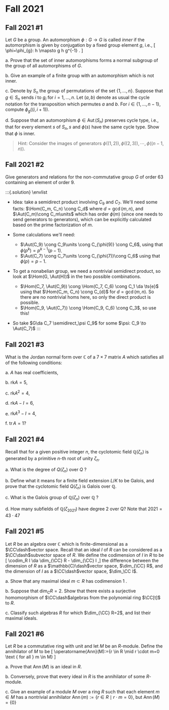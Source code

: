# Fall 2021

## Fall 2021 #1

Let $G$ be a group. An automorphism $\phi: G \rightarrow G$ is called *inner* if the automorphism is given by conjugation by a fixed group element $g$, i.e.,
\[
\phi=\phi_{g}: h \mapsto g h g^{-1} .
\]

a.
Prove that the set of inner automorphisms forms a normal subgroup of the group of all automorphisms of $G$.

b.
Give an example of a finite group with an automorphism which is not inner.

c.
Denote by $S_{n}$ the group of permutations of the set $\{1, \ldots, n\}$. Suppose that $g \in S_{n}$ sends $i$ to $g_{i}$ for $i=1, \ldots, n .$ Let $(a, b)$ denote as usual the cycle notation for the transposition which permutes $a$ and $b$. For $i \in\{1, \ldots, n-1\}$, compute $\phi_{g}((i, i+1))$.

d.
Suppose that an automorphism $\phi \in \operatorname{Aut}\left(S_{n}\right)$ preserves cycle type, i.e., that for every element $s$ of $S_{n}, s$ and $\phi(s)$ have the same cycle type. Show that $\phi$ is inner. 

> Hint: Consider the images of generators $\phi((1,2)), \phi((2,3)), \cdots, \phi((n-1, n))$.

## Fall 2021 #2

Give generators and relations for the non-commutative group $G$ of order 63 containing an element of order $9 .$


:::{.solution}
\envlist

- Idea: take a semidirect product involving $C_9$ and $C_7$.
  We'll need some facts: $\Hom(C_m, C_n) \cong C_d$ where $d = \gcd(m, n)$, and $\Aut(C_m)\cong C_m\units$ which has order $\phi(m)$ (since one needs to send generators to generators), which can be explicitly calculated based on the prime factorization of $m$.
  
- Some calculations we'll need:
  - $\Aut(C_9) \cong C_9\units \cong C_{\phi(9)} \cong C_6$, using that $\phi(p^k) = p^{k-1}(p-1)$.
  - $\Aut(C_7) \cong C_7\units \cong C_{\phi(7)}\cong C_6$ using that $\phi(p) = p-1$.
- To get a nonabelian group, we need a nontrivial semidirect product, so look at $\Hom(G, \Aut(H))$ in the two possible combinations.
  - $\Hom(C_7, \Aut(C_9)) \cong \Hom(C_7, C_6) \cong C_1 \da \ts{e}$ using that $\Hom(C_m, C_n) \cong C_{d}$ for $d = \gcd(m, n)$.
    So there are no nontrivial homs here, so only the direct product is possible.
  - $\Hom(C_9, \Aut(C_7)) \cong \Hom(C_9, C_6) \cong C_3$, so use this!
- So take $G\da C_7 \semidirect_\psi C_9$ for some $\psi: C_9 \to \Aut(C_7)$
:::


## Fall 2021 #3

What is the Jordan normal form over $\mathbb{C}$ of a $7 \times 7$ matrix $A$ which satisfies all of the following conditions:

a.
$A$ has real coefficients,

b.
$\mathrm{rk} A=5$,

c.
$\mathrm{rk} A^{2}=4$,

d.
$\mathrm{rk} A-I=6$,

e.
$\mathrm{rk} A^{3}-I=4$,

f.
$\operatorname{tr} A=1 ?$

## Fall 2021 #4

Recall that for a given positive integer $n$, the cyclotomic field $\mathbb{Q}\left(\zeta_{n}\right)$ is generated by
a primitive $n$-th root of unity $\zeta_{n}$.

a.
What is the degree of $Q\left(\zeta_{n}\right)$ over $Q$ ?

b.
Define what it means for a finite field extension $L / K$ to be Galois, and prove that the cyclotomic field $Q\left(\zeta_{n}\right)$ is Galois over $\mathbb{Q}$.

c.
What is the Galois group of $\mathbb{Q}\left(\zeta_{n}\right)$ over $\mathbb{Q}$ ?

d.
How many subfields of $\mathbb{Q}\left(\zeta_{2021}\right)$ have degree 2 over Q? Note that $2021=43 \cdot 47$


## Fall 2021 #5

Let $R$ be an algebra over $\mathbb{C}$ which is finite-dimensional as a $\CC\dash$vector space. Recall that an ideal $I$ of $R$ can be considered as a $\CC\dash$subvector space of $R$. We define the codimension of $I$ in $R$ to be 
\[
\codim_R I \da 
\dim_{\CC} R - \dim_{\CC} I
,\] 
the difference between the dimension of $R$ as a $\mathbb{C}\dash$vector space, $\dim_{\CC} R$, and the dimension of $I$ as a $\CC\dash$vector space, $\dim_\CC I$.

a.
Show that any maximal ideal $m \subset R$ has codimension 1 .

b.
Suppose that $\operatorname{dim}_{C} R=2$. Show that there exists a surjective homomorphism of $\CC\dash$algebras from the polynomial ring $\CC[t]$ to $R$.

c.
Classify such algebras $R$ for which $\dim_{\CC} R=2$, and list their maximal ideals.


## Fall 2021 #6

Let $R$ be a commutative ring with unit and let $M$ be an $R$-module. Define the annihilator of $M$ to be
\[
\operatorname{Ann}(M):=\{r \in R \mid r \cdot m=0 \text { for all } m \in M\}
\]

a.
Prove that $\operatorname{Ann}(M)$ is an ideal in $R$.

b.
Conversely, prove that every ideal in $R$ is the annihilator of some $R$-module.

c.
Give an example of a module $M$ over a ring $R$ such that each element $m \in M$ has a nontrivial annihilator $\operatorname{Ann}(m):=\{r \in R \mid r \cdot m=0\}$, but $\operatorname{Ann}(M)=\{0\}$
